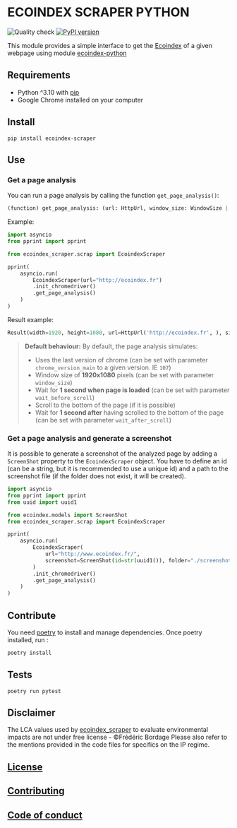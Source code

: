 # ECOINDEX SCRAPER PYTHON

![Quality check](https://github.com/cnumr/ecoindex_scrap_python/workflows/Quality%20checks/badge.svg)
[![PyPI version](https://badge.fury.io/py/ecoindex-scraper.svg)](https://badge.fury.io/py/ecoindex-scraper)

This module provides a simple interface to get the [Ecoindex](http://www.ecoindex.fr) of a given webpage using module [ecoindex-python](https://pypi.org/project/ecoindex/)

## Requirements

- Python ^3.10 with [pip](https://pip.pypa.io/en/stable/installation/)
- Google Chrome installed on your computer

## Install

```shell
pip install ecoindex-scraper
```

## Use

### Get a page analysis

You can run a page analysis by calling the function `get_page_analysis()`:

```python
(function) get_page_analysis: (url: HttpUrl, window_size: WindowSize | None = WindowSize(width=1920, height=1080), wait_before_scroll: int | None = 1, wait_after_scroll: int | None = 1) -> Coroutine[Any, Any, Result]
```

Example:

```python
import asyncio
from pprint import pprint

from ecoindex_scraper.scrap import EcoindexScraper

pprint(
    asyncio.run(
        EcoindexScraper(url="http://ecoindex.fr")
        .init_chromedriver()
        .get_page_analysis()
    )
)
```

Result example:

```python
Result(width=1920, height=1080, url=HttpUrl('http://ecoindex.fr', ), size=549.253, nodes=52, requests=12, grade='A', score=90.0, ges=1.2, water=1.8, ecoindex_version='5.0.0', date=datetime.datetime(2022, 9, 12, 10, 54, 46, 773443), page_type=None)
```

> **Default behaviour:** By default, the page analysis simulates:
>
> - Uses the last version of chrome (can be set with parameter `chrome_version_main` to a given version. IE `107`)
> - Window size of **1920x1080** pixels (can be set with parameter `window_size`)
> - Wait for **1 second when page is loaded** (can be set with parameter `wait_before_scroll`)
> - Scroll to the bottom of the page (if it is possible)
> - Wait for **1 second after** having scrolled to the bottom of the page (can be set with parameter `wait_after_scroll`)

### Get a page analysis and generate a screenshot

It is possible to generate a screenshot of the analyzed page by adding a `ScreenShot` property to the `EcoindexScraper` object.
You have to define an id (can be a string, but it is recommended to use a unique id) and a path to the screenshot file (if the folder does not exist, it will be created).

```python
import asyncio
from pprint import pprint
from uuid import uuid1

from ecoindex.models import ScreenShot
from ecoindex_scraper.scrap import EcoindexScraper

pprint(
    asyncio.run(
        EcoindexScraper(
            url="http://www.ecoindex.fr/",
            screenshot=ScreenShot(id=str(uuid1()), folder="./screenshots"),
        )
        .init_chromedriver()
        .get_page_analysis()
    )
)
```

## Contribute

You need [poetry](https://python-poetry.org/) to install and manage dependencies. Once poetry installed, run :

```bash
poetry install
```

## Tests

```shell
poetry run pytest
```

## Disclaimer

The LCA values used by [ecoindex_scraper](https://github.com/cnumr/ecoindex_scrap_python) to evaluate environmental impacts are not under free license - ©Frédéric Bordage
Please also refer to the mentions provided in the code files for specifics on the IP regime.

## [License](LICENSE)

## [Contributing](CONTRIBUTING.md)

## [Code of conduct](CODE_OF_CONDUCT.md)
